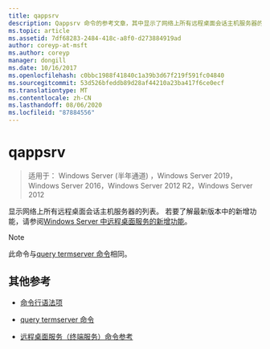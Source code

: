 ```yaml
---
title: qappsrv
description: Qappsrv 命令的参考文章，其中显示了网络上所有远程桌面会话主机服务器的列表。
ms.topic: article
ms.assetid: 7df68283-2484-418c-a8f0-d273884919ad
author: coreyp-at-msft
ms.author: coreyp
manager: dongill
ms.date: 10/16/2017
ms.openlocfilehash: c0bbc1988f41840c1a39b3d67f219f591fc04840
ms.sourcegitcommit: 53d526bfeddb89d28af44210a23ba417f6ce0ecf
ms.translationtype: MT
ms.contentlocale: zh-CN
ms.lasthandoff: 08/06/2020
ms.locfileid: "87884556"
---
```

# <a name="qappsrv"></a>qappsrv

> 适用于： Windows Server (半年通道) ，Windows Server 2019，Windows Server 2016，Windows Server 2012 R2，Windows Server 2012

显示网络上所有远程桌面会话主机服务器的列表。 若要了解最新版本中的新增功能，请参阅[Windows Server 中远程桌面服务的新增功能](/previous-versions/windows/it-pro/windows-server-2012-r2-and-2012/dn283323(v=ws.11))。

> [!NOTE]
> 此命令与[query termserver 命令](query-termserver.md)相同。

## <a name="additional-references"></a>其他参考

- [命令行语法项](command-line-syntax-key.md)

- [query termserver 命令](query-termserver.md)

- [远程桌面服务（终端服务）命令参考](remote-desktop-services-terminal-services-command-reference.md)
